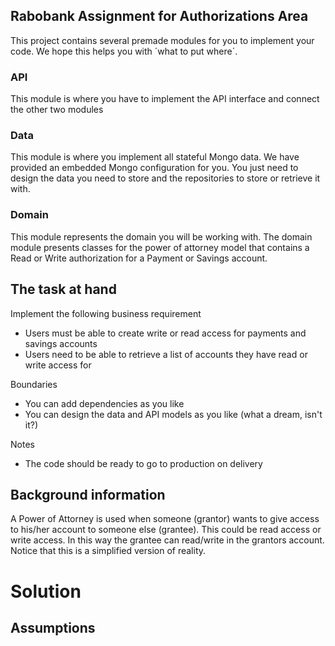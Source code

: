 ## Rabobank Assignment for Authorizations Area

This project contains several premade modules for you to implement your code. We hope this helps you
with ´what to put where´.

### API

This module is where you have to implement the API interface and connect the other two modules

### Data

This module is where you implement all stateful Mongo data. We have provided an embedded Mongo
configuration for you. You just need to design the data you need to store and the repositories to
store or retrieve it with.

### Domain

This module represents the domain you will be working with. The domain module presents classes for
the power of attorney model that contains a Read or Write authorization for a Payment or Savings
account.

## The task at hand

Implement the following business requirement

- Users must be able to create write or read access for payments and savings accounts
- Users need to be able to retrieve a list of accounts they have read or write access for

Boundaries

- You can add dependencies as you like
- You can design the data and API models as you like (what a dream, isn't it?)

Notes

- The code should be ready to go to production on delivery

## Background information

A Power of Attorney is used when someone (grantor) wants to give access to his/her account to
someone else (grantee). This could be read access or write access. In this way the grantee can
read/write in the grantors account. Notice that this is a simplified version of reality.

# Solution

## Assumptions
